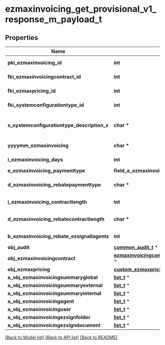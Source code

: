 # ezmaxinvoicing_get_provisional_v1_response_m_payload_t

## Properties
Name | Type | Description | Notes
------------ | ------------- | ------------- | -------------
**pki_ezmaxinvoicing_id** | **int** | The unique ID of the Ezmaxinvoicing | [optional] 
**fki_ezmaxinvoicingcontract_id** | **int** | The unique ID of the Ezmaxinvoicingcontract | 
**fki_ezmaxpricing_id** | **int** | The unique ID of the Ezmaxpricing | 
**fki_systemconfigurationtype_id** | **int** | The unique ID of the Systemconfigurationtype | 
**s_systemconfigurationtype_description_x** | **char \*** | The description of the Systemconfigurationtype in the language of the requester | 
**yyyymm_ezmaxinvoicing** | **char \*** | The YYYYMM period of the Ezmaxinvoicing | 
**i_ezmaxinvoicing_days** | **int** | The number of days invoiced | 
**e_ezmaxinvoicing_paymenttype** | **field_e_ezmaxinvoicing_paymenttype_t \*** |  | 
**d_ezmaxinvoicing_rebatepaymenttype** | **char \*** | The percentage of rebate depending of the payment type | 
**i_ezmaxinvoicing_contractlength** | **int** | The length of the contract in years | 
**d_ezmaxinvoicing_rebatecontractlength** | **char \*** | The percentage of rebate depending of the contract length | 
**b_ezmaxinvoicing_rebate_ezsignallagents** | **int** | Whether the rebate for eZsign is for all agents | 
**obj_audit** | [**common_audit_t**](common_audit.md) \* |  | [optional] 
**obj_ezmaxinvoicingcontract** | [**ezmaxinvoicingcontract_response_compound_t**](ezmaxinvoicingcontract_response_compound.md) \* |  | 
**obj_ezmaxpricing** | [**custom_ezmaxpricing_response_t**](custom_ezmaxpricing_response.md) \* |  | 
**a_obj_ezmaxinvoicingsummaryglobal** | [**list_t**](ezmaxinvoicingsummaryglobal_response_compound.md) \* |  | 
**a_obj_ezmaxinvoicingsummaryexternal** | [**list_t**](ezmaxinvoicingsummaryexternal_response_compound.md) \* |  | 
**a_obj_ezmaxinvoicingsummaryinternal** | [**list_t**](ezmaxinvoicingsummaryinternal_response_compound.md) \* |  | 
**a_obj_ezmaxinvoicingagent** | [**list_t**](ezmaxinvoicingagent_response_compound.md) \* |  | 
**a_obj_ezmaxinvoicinguser** | [**list_t**](ezmaxinvoicinguser_response_compound.md) \* |  | 
**a_obj_ezmaxinvoicingezsignfolder** | [**list_t**](custom_ezmaxinvoicing_ezsignfolder_response.md) \* |  | 
**a_obj_ezmaxinvoicingezsigndocument** | [**list_t**](custom_ezmaxinvoicing_ezsigndocument_response.md) \* |  | 

[[Back to Model list]](../README.md#documentation-for-models) [[Back to API list]](../README.md#documentation-for-api-endpoints) [[Back to README]](../README.md)


